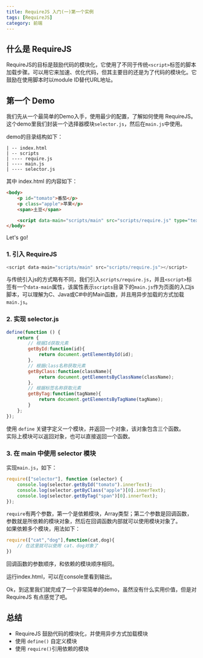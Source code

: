 ```yaml
---
title: RequireJS 入门(一)第一个实例
tags: [RequireJS]
category: 前端
---
```


## 什么是 RequireJS
RequireJS的目标是鼓励代码的模块化，它使用了不同于传统`<script>`标签的脚本加载步骤。可以用它来加速、优化代码，但其主要目的还是为了代码的模块化。它鼓励在使用脚本时以module ID替代URL地址。

## 第一个 Demo
我们先从一个最简单的Demo入手，使用最少的配置，了解如何使用 RequireJS。  
这个demo里我们封装一个选择器模块`selector.js`，然后在`main.js`中使用。  

demo的目录结构如下：  
```
| -- index.html
| -- scripts
| ---- require.js
| ---- main.js
| ---- selector.js
```
其中 index.html 的内容如下：  
``` html
<body>
    <p id="tomato">番茄</p>
    <p class="apple">苹果</p>
    <span>土豆</span>

    <script data-main="scripts/main" src="scripts/require.js" type="text/javascript"></script>
</body>
```

Let's go!

### 1. 引入 RequireJS
``` javascript
<script data-main="scripts/main" src="scripts/require.js"></script>
```
与传统引入js的方式略有不同，我们引入`scripts/require.js`，并且`<script>`标签有一个`data-main`属性，该属性表示`scripts`目录下的`main.js`作为页面的入口js脚本，可以理解为C、Java或C#中的Main函数，并且用异步加载的方式加载`main.js`。

### 2. 实现 selector.js
```javascript
define(function () {
    return {
        // 根据Id获取元素
        getById:function(id){
            return document.getElementById(id);
        },
        // 根据class名称获取元素
        getByClass:function(className){
            return document.getElementsByClassName(className);
        },
        // 根据标签名称获取元素
        getByTag:function(tagName){
            return document.getElementsByTagName(tagName);
        }
    };
});
```
使用 `define` 关键字定义一个模块，并返回一个对象，该对象包含三个函数。  
实际上模块可以返回对象，也可以直接返回一个函数。

### 3. 在 main 中使用 selector 模块
实现`main.js`，如下：
```javascript
require(["selector"], function (selector) {
    console.log(selector.getById("tomato").innerText);
    console.log(selector.getByClass("apple")[0].innerText);
    console.log(selector.getByTag("span")[0].innerText);
});
```
`require`有两个参数，第一个是依赖模块，Array类型；第二个参数是回调函数，参数就是所依赖的模块对象，然后在回调函数内部就可以使用模块对象了。  
如果依赖多个模块，用法如下：
```javascript
require(["cat","dog"],function(cat,dog){
    // 在这里就可以使用 cat、dog对象了
})
```
回调函数的参数顺序，和依赖的模块顺序相同。

运行index.html，可以在console里看到输出。  

Ok，到这里我们就完成了一个非常简单的demo，虽然没有什么实用价值，但是对 RequireJS 有点感觉了吧。

## 总结
- RequireJS 鼓励代码的模块化，并使用异步方式加载模块
- 使用 `define()` 自定义模块
- 使用 `require()`引用依赖的模块